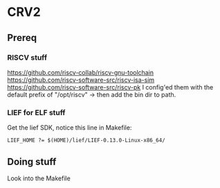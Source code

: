 # CRV2
## Prereq
### RISCV stuff
https://github.com/riscv-collab/riscv-gnu-toolchain
https://github.com/riscv-software-src/riscv-isa-sim
https://github.com/riscv-software-src/riscv-pk
I config'ed them with the default prefix of "/opt/riscv" -> then add the bin dir to path.
### LIEF for ELF stuff
Get the lief SDK, notice this line in Makefile:
```
LIEF_HOME ?= $(HOME)/lief/LIEF-0.13.0-Linux-x86_64/
```
## Doing stuff
Look into the Makefile
